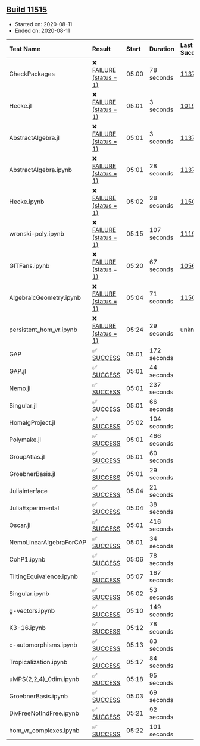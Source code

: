 ## [Build 11515](https://oscarci.mathematik.uni-kl.de/job/oscar/11515/)

* Started on: 2020-08-11
* Ended on: 2020-08-11

| Test Name    | Result | Start | Duration | Last Success | First Failure |
|:-------------|:-------|:------|:---------|:-------------|:--------------|
| CheckPackages | ❌ [FAILURE (status = 1)](https://oscarci.mathematik.uni-kl.de/job/oscar/11515/artifact/logs/build-11515/CheckPackages.log) | 05:00 | 78 seconds | [11376](https://oscarci.mathematik.uni-kl.de/job/oscar/11376/) | [11377](https://oscarci.mathematik.uni-kl.de/job/oscar/11377/) |
| Hecke.jl | ❌ [FAILURE (status = 1)](https://oscarci.mathematik.uni-kl.de/job/oscar/11515/artifact/logs/build-11515/Hecke.jl.log) | 05:01 | 3 seconds | [10197](https://oscarci.mathematik.uni-kl.de/job/oscar/10197/) | [10198](https://oscarci.mathematik.uni-kl.de/job/oscar/10198/) |
| AbstractAlgebra.jl | ❌ [FAILURE (status = 1)](https://oscarci.mathematik.uni-kl.de/job/oscar/11515/artifact/logs/build-11515/AbstractAlgebra.jl.log) | 05:01 | 3 seconds | [11376](https://oscarci.mathematik.uni-kl.de/job/oscar/11376/) | [11377](https://oscarci.mathematik.uni-kl.de/job/oscar/11377/) |
| AbstractAlgebra.ipynb | ❌ [FAILURE (status = 1)](https://oscarci.mathematik.uni-kl.de/job/oscar/11515/artifact/logs/build-11515/AbstractAlgebra.ipynb.log) | 05:01 | 28 seconds | [11376](https://oscarci.mathematik.uni-kl.de/job/oscar/11376/) | [11377](https://oscarci.mathematik.uni-kl.de/job/oscar/11377/) |
| Hecke.ipynb | ❌ [FAILURE (status = 1)](https://oscarci.mathematik.uni-kl.de/job/oscar/11515/artifact/logs/build-11515/Hecke.ipynb.log) | 05:02 | 28 seconds | [11500](https://oscarci.mathematik.uni-kl.de/job/oscar/11500/) | [11501](https://oscarci.mathematik.uni-kl.de/job/oscar/11501/) |
| wronski-poly.ipynb | ❌ [FAILURE (status = 1)](https://oscarci.mathematik.uni-kl.de/job/oscar/11515/artifact/logs/build-11515/wronski-poly.ipynb.log) | 05:15 | 107 seconds | [11192](https://oscarci.mathematik.uni-kl.de/job/oscar/11192/) | [11193](https://oscarci.mathematik.uni-kl.de/job/oscar/11193/) |
| GITFans.ipynb | ❌ [FAILURE (status = 1)](https://oscarci.mathematik.uni-kl.de/job/oscar/11515/artifact/logs/build-11515/GITFans.ipynb.log) | 05:20 | 67 seconds | [10566](https://oscarci.mathematik.uni-kl.de/job/oscar/10566/) | [10567](https://oscarci.mathematik.uni-kl.de/job/oscar/10567/) |
| AlgebraicGeometry.ipynb | ❌ [FAILURE (status = 1)](https://oscarci.mathematik.uni-kl.de/job/oscar/11515/artifact/logs/build-11515/AlgebraicGeometry.ipynb.log) | 05:04 | 71 seconds | [11500](https://oscarci.mathematik.uni-kl.de/job/oscar/11500/) | [11501](https://oscarci.mathematik.uni-kl.de/job/oscar/11501/) |
| persistent_hom_vr.ipynb | ❌ [FAILURE (status = 1)](https://oscarci.mathematik.uni-kl.de/job/oscar/11515/artifact/logs/build-11515/persistent_hom_vr.ipynb.log) | 05:24 | 29 seconds | unknown | unknown |
| GAP | ✅ [SUCCESS](https://oscarci.mathematik.uni-kl.de/job/oscar/11515/artifact/logs/build-11515/GAP.log) | 05:01 | 172 seconds |  |  |
| GAP.jl | ✅ [SUCCESS](https://oscarci.mathematik.uni-kl.de/job/oscar/11515/artifact/logs/build-11515/GAP.jl.log) | 05:01 | 44 seconds |  |  |
| Nemo.jl | ✅ [SUCCESS](https://oscarci.mathematik.uni-kl.de/job/oscar/11515/artifact/logs/build-11515/Nemo.jl.log) | 05:01 | 237 seconds |  |  |
| Singular.jl | ✅ [SUCCESS](https://oscarci.mathematik.uni-kl.de/job/oscar/11515/artifact/logs/build-11515/Singular.jl.log) | 05:01 | 66 seconds |  |  |
| HomalgProject.jl | ✅ [SUCCESS](https://oscarci.mathematik.uni-kl.de/job/oscar/11515/artifact/logs/build-11515/HomalgProject.jl.log) | 05:02 | 104 seconds |  |  |
| Polymake.jl | ✅ [SUCCESS](https://oscarci.mathematik.uni-kl.de/job/oscar/11515/artifact/logs/build-11515/Polymake.jl.log) | 05:01 | 466 seconds |  |  |
| GroupAtlas.jl | ✅ [SUCCESS](https://oscarci.mathematik.uni-kl.de/job/oscar/11515/artifact/logs/build-11515/GroupAtlas.jl.log) | 05:01 | 60 seconds |  |  |
| GroebnerBasis.jl | ✅ [SUCCESS](https://oscarci.mathematik.uni-kl.de/job/oscar/11515/artifact/logs/build-11515/GroebnerBasis.jl.log) | 05:01 | 29 seconds |  |  |
| JuliaInterface | ✅ [SUCCESS](https://oscarci.mathematik.uni-kl.de/job/oscar/11515/artifact/logs/build-11515/JuliaInterface.log) | 05:04 | 21 seconds |  |  |
| JuliaExperimental | ✅ [SUCCESS](https://oscarci.mathematik.uni-kl.de/job/oscar/11515/artifact/logs/build-11515/JuliaExperimental.log) | 05:04 | 38 seconds |  |  |
| Oscar.jl | ✅ [SUCCESS](https://oscarci.mathematik.uni-kl.de/job/oscar/11515/artifact/logs/build-11515/Oscar.jl.log) | 05:01 | 416 seconds |  |  |
| NemoLinearAlgebraForCAP | ✅ [SUCCESS](https://oscarci.mathematik.uni-kl.de/job/oscar/11515/artifact/logs/build-11515/NemoLinearAlgebraForCAP.log) | 05:01 | 34 seconds |  |  |
| CohP1.ipynb | ✅ [SUCCESS](https://oscarci.mathematik.uni-kl.de/job/oscar/11515/artifact/logs/build-11515/CohP1.ipynb.log) | 05:06 | 78 seconds |  |  |
| TiltingEquivalence.ipynb | ✅ [SUCCESS](https://oscarci.mathematik.uni-kl.de/job/oscar/11515/artifact/logs/build-11515/TiltingEquivalence.ipynb.log) | 05:07 | 167 seconds |  |  |
| Singular.ipynb | ✅ [SUCCESS](https://oscarci.mathematik.uni-kl.de/job/oscar/11515/artifact/logs/build-11515/Singular.ipynb.log) | 05:02 | 53 seconds |  |  |
| g-vectors.ipynb | ✅ [SUCCESS](https://oscarci.mathematik.uni-kl.de/job/oscar/11515/artifact/logs/build-11515/g-vectors.ipynb.log) | 05:10 | 149 seconds |  |  |
| K3-16.ipynb | ✅ [SUCCESS](https://oscarci.mathematik.uni-kl.de/job/oscar/11515/artifact/logs/build-11515/K3-16.ipynb.log) | 05:12 | 78 seconds |  |  |
| c-automorphisms.ipynb | ✅ [SUCCESS](https://oscarci.mathematik.uni-kl.de/job/oscar/11515/artifact/logs/build-11515/c-automorphisms.ipynb.log) | 05:13 | 83 seconds |  |  |
| Tropicalization.ipynb | ✅ [SUCCESS](https://oscarci.mathematik.uni-kl.de/job/oscar/11515/artifact/logs/build-11515/Tropicalization.ipynb.log) | 05:17 | 84 seconds |  |  |
| uMPS(2,2,4)_0dim.ipynb | ✅ [SUCCESS](https://oscarci.mathematik.uni-kl.de/job/oscar/11515/artifact/logs/build-11515/uMPS-2-2-4-_0dim.ipynb.log) | 05:18 | 95 seconds |  |  |
| GroebnerBasis.ipynb | ✅ [SUCCESS](https://oscarci.mathematik.uni-kl.de/job/oscar/11515/artifact/logs/build-11515/GroebnerBasis.ipynb.log) | 05:03 | 69 seconds |  |  |
| DivFreeNotIndFree.ipynb | ✅ [SUCCESS](https://oscarci.mathematik.uni-kl.de/job/oscar/11515/artifact/logs/build-11515/DivFreeNotIndFree.ipynb.log) | 05:21 | 92 seconds |  |  |
| hom_vr_complexes.ipynb | ✅ [SUCCESS](https://oscarci.mathematik.uni-kl.de/job/oscar/11515/artifact/logs/build-11515/hom_vr_complexes.ipynb.log) | 05:22 | 101 seconds |  |  |
